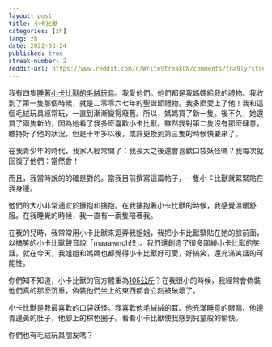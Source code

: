 ```yaml
---
layout: post
title: 小卡比獸
categories: [zh]
lang: zh
date: 2022-03-24
published: true
streak-number: 2
reddit-url: https://www.reddit.com/r/WriteStreakCN/comments/tna9ly/streak_2_小卡比獸/
---
```

我有四隻[睡著小卡比獸的毛絨玩具](https://i.pinimg.com/originals/d8/6d/d0/d86dd04be918a88cf1bb67510436e8b7.jpg)。我愛他們。他們都是我媽媽給我的禮物。我收到了第一隻那個時候，就是二零零六七年的聖誕節禮物。我多麽愛上了他！我和這個毛絨玩具經常玩，一直到漸漸變得廢舊。所以，媽媽買了新一隻。後不久，她還買了兩隻新的，因為她看了我多麽喜歡小卡比獸。雖然我對第二隻沒有那麽肆意，維持好了他的狀況，但是十年多以後，或許更換到第三隻的時候快要來了。

在我青少年的時代，我家人經常問了：我長大之後還會喜歡口袋妖怪嗎？我每次就回復了他們：當然會！

而且，我當時說的的確是對的。當我目前撰寫這篇帖子，一隻小卡比獸就緊緊貼在我身邊。

他們的大小非常適宜於擁抱和摟抱。在我摟抱著小卡比獸的時候，我感覺溫暖舒服。在我睡覺的時候，我一直有一兩隻陪著我。

在我的兒時，我常常用小卡比獸來逗弄我姐姐，我把小卡比獸緊貼在她的臉前面，以搞笑的小卡比獸聲音說「maaawnch!!!」。我們還創造了很多圍繞小卡比獸的笑話。就在今天，我姐姐和媽媽也都覺得小卡比獸好可愛，好搞笑，還充滿笑話的可能性。

你們知不知道，小卡比獸的官方體重為[105公斤](https://wiki.52poke.com/zh-hant/%E5%B0%8F%E5%8D%A1%E6%AF%94%E7%8D%B8)？在我很小的時候，我經常會偽裝他們真的那麽沉重，偽裝他們坐上的東西都會立刻被破壞了。

小卡比獸是我最喜歡的口袋妖怪。我喜歡他毛絨絨的耳、他充滿睡意的眼睛、他邊青邊黃的肚子，他腳上的棕色圈子。看看小卡比獸使我感到兒童般的愉快。

你們也有毛絨玩具朋友嗎？